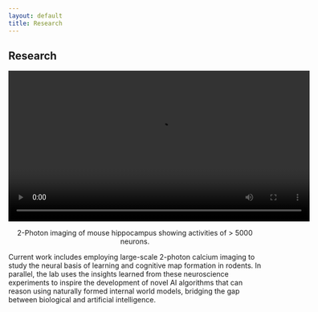 ```yaml
---
layout: default
title: Research
---
```


## Research

<div style="text-align: center;">
    <video width="600" controls>
      <source src="mesoscope.mp4" type="video/mp4">
      Your browser does not support the video tag.
    </video>
    <p>2-Photon imaging of mouse hippocampus showing activities of > 5000 neurons.</p>
</div>

Current work includes employing large-scale 2-photon calcium imaging to study the neural basis of learning and cognitive map formation in rodents. In parallel, the lab uses the insights learned from these neuroscience experiments to inspire the development of novel AI algorithms that can reason using naturally formed internal world models, bridging the gap between biological and artificial intelligence.
